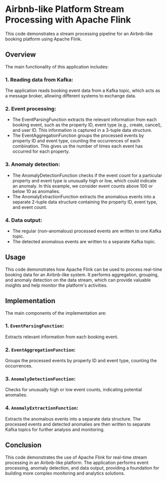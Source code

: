 # Airbnb-like Platform Stream Processing with Apache Flink
This code demonstrates a stream processing pipeline for an Airbnb-like booking platform using Apache Flink.

## Overview
The main functionality of this application includes:

### 1. Reading data from Kafka:
  The application reads booking event data from a Kafka topic, which acts as a message broker, allowing different systems to exchange data.

### 2. Event processing:
  - The EventParsingFunction extracts the relevant information from each booking event, such as the property ID, event type (e.g., create, cancel), and user ID. This information is captured in a 3-tuple data structure.
  - The EventAggregationFunction groups the processed events by property ID and event type, counting the occurrences of each combination. This gives us the number of times each event has occurred for each property.
### 3. Anomaly detection:
  - The AnomalyDetectionFunction checks if the event count for a particular property and event type is unusually high or low, which could indicate an anomaly. In this example, we consider event counts above 100 or below 10 as anomalies.
  - The AnomalyExtractionFunction extracts the anomalous events into a separate 2-tuple data structure containing the property ID, event type, and event count.
### 4. Data output:
  - The regular (non-anomalous) processed events are written to one Kafka topic.
  - The detected anomalous events are written to a separate Kafka topic.
    
## Usage
This code demonstrates how Apache Flink can be used to process real-time booking data for an Airbnb-like system. It performs aggregation, grouping, and anomaly detection on the data stream, which can provide valuable insights and help monitor the platform's activities.

## Implementation
The main components of the implementation are:

### 1. `EventParsingFunction`: 
Extracts relevant information from each booking event.
### 2. `EventAggregationFunction`: 
Groups the processed events by property ID and event type, counting the occurrences.
### 3. `AnomalyDetectionFunction`: 
Checks for unusually high or low event counts, indicating potential anomalies.
### 4. `AnomalyExtractionFunction`: 
Extracts the anomalous events into a separate data structure.
The processed events and detected anomalies are then written to separate Kafka topics for further analysis and monitoring.

## Conclusion
This code demonstrates the use of Apache Flink for real-time stream processing in an Airbnb-like platform. The application performs event processing, anomaly detection, and data output, providing a foundation for building more complex monitoring and analytics solutions.
